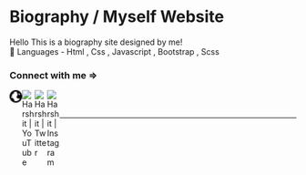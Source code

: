 # Biography / Myself Website
Hello This is a biography site designed by me!
<br />
🏮 Languages - Html , Css , Javascript , Bootstrap , Scss
<br />
### Connect with me =>

[<img align="left" alt="Harshit" width="22px" src="https://raw.githubusercontent.com/iconic/open-iconic/master/svg/globe.svg" />][website]
[<img align="left" alt="Harshit | YouTube" width="22px" src="https://cdn.jsdelivr.net/npm/simple-icons@v3/icons/youtube.svg" />][youtube]
[<img align="left" alt="Harshit | Twitter" width="22px" src="https://cdn.jsdelivr.net/npm/simple-icons@v3/icons/twitter.svg" />][twitter]
[<img align="left" alt="Harshit | Instagram" width="22px" src="https://cdn.jsdelivr.net/npm/simple-icons@v3/icons/instagram.svg" />][instagram]

<br />
<br />

---
  
[website]: https://harshitkumar.tk
[twitter]: https://twitter.com/Harshit04199217
[youtube]: https://www.youtube.com/channel/UC12XvCD_kEp8IltG7xdjsXw
[instagram]: https://www.instagram.com/harshit_kumarofficial/
